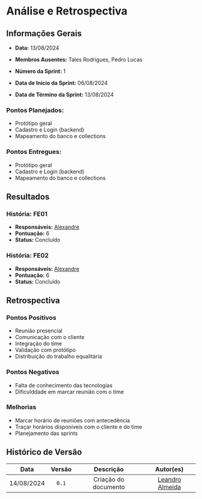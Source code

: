 # Análise e Retrospectiva

## Informações Gerais
- **Data:** 13/08/2024
- **Membros Ausentes:** Tales Rodrigues, Pedro Lucas

- **Número da Sprint:** 1
- **Data de Início da Sprint:** 06/08/2024
- **Data de Término da Sprint:** 13/08/2024

### **Pontos Planejados:**
  - Protótipo geral
  - Cadastro e Login (backend)
  - Mapeamento do banco e collections

### **Pontos Entregues:**
  - Protótipo geral
  - Cadastro e Login (backend)
  - Mapeamento do banco e collections

## Resultados
### História: FE01
- **Responsáveis:** [Alexandre](https://github.com/zzzBECK)
- **Pontuação:** 6
- **Status:** Concluído

### História: FE02
- **Responsáveis:** [Alexandre](https://github.com/zzzBECK)
- **Pontuação:** 6
- **Status:** Concluído

## Retrospectiva
### Pontos Positivos
- Reunião presencial
- Comunicação com o cliente
- Integração do time
- Validação com protótipo
- Distribuição do trabalho equalitária

### Pontos Negativos
- Falta de conhecimento das tecnologias
- Dificulddade em marcar reunião com o time

### Melhorias
- Marcar horário de reuniões com antecedência
- Traçar horários disponíveis com o cliente e do time
- Planejamento das sprints

## Histórico de Versão

|    Data    | Versão |              Descrição              |                      Autor(es)                      |
| :--------: | :----: | :---------------------------------: | :-------------------------------------------------: |
| 14/08/2024 | `0.1`  | Criação do documento | [Leandro Almeida](https://github.com/leanars) |